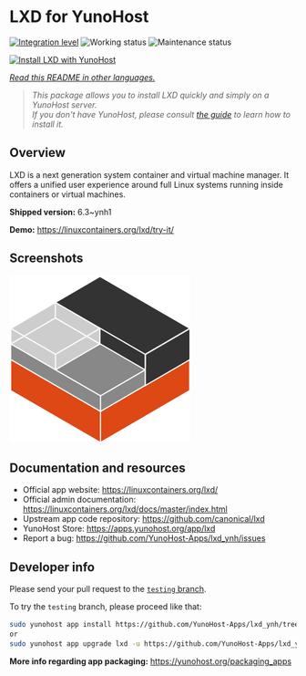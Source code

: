 <!--
N.B.: This README was automatically generated by <https://github.com/YunoHost/apps/tree/master/tools/readme_generator>
It shall NOT be edited by hand.
-->

# LXD for YunoHost

[![Integration level](https://apps.yunohost.org/badge/integration/lxd)](https://ci-apps.yunohost.org/ci/apps/lxd/)
![Working status](https://apps.yunohost.org/badge/state/lxd)
![Maintenance status](https://apps.yunohost.org/badge/maintained/lxd)

[![Install LXD with YunoHost](https://install-app.yunohost.org/install-with-yunohost.svg)](https://install-app.yunohost.org/?app=lxd)

*[Read this README in other languages.](./ALL_README.md)*

> *This package allows you to install LXD quickly and simply on a YunoHost server.*  
> *If you don't have YunoHost, please consult [the guide](https://yunohost.org/install) to learn how to install it.*

## Overview

LXD is a next generation system container and virtual machine manager. It offers a unified user experience around full Linux systems running inside containers or virtual machines.


**Shipped version:** 6.3~ynh1

**Demo:** <https://linuxcontainers.org/lxd/try-it/>

## Screenshots

![Screenshot of LXD](./doc/screenshots/LXD-logo.png)

## Documentation and resources

- Official app website: <https://linuxcontainers.org/lxd/>
- Official admin documentation: <https://linuxcontainers.org/lxd/docs/master/index.html>
- Upstream app code repository: <https://github.com/canonical/lxd>
- YunoHost Store: <https://apps.yunohost.org/app/lxd>
- Report a bug: <https://github.com/YunoHost-Apps/lxd_ynh/issues>

## Developer info

Please send your pull request to the [`testing` branch](https://github.com/YunoHost-Apps/lxd_ynh/tree/testing).

To try the `testing` branch, please proceed like that:

```bash
sudo yunohost app install https://github.com/YunoHost-Apps/lxd_ynh/tree/testing --debug
or
sudo yunohost app upgrade lxd -u https://github.com/YunoHost-Apps/lxd_ynh/tree/testing --debug
```

**More info regarding app packaging:** <https://yunohost.org/packaging_apps>
